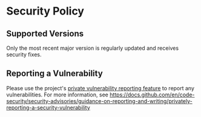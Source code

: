 # Security Policy

## Supported Versions

Only the most recent major version is regularly updated and receives security fixes.

## Reporting a Vulnerability

Please use the project's [private vulnerability reporting feature](https://github.com/chgl/kube-powertools/security/advisories)
to report any vulnerabilities. For more information, see <https://docs.github.com/en/code-security/security-advisories/guidance-on-reporting-and-writing/privately-reporting-a-security-vulnerability>
